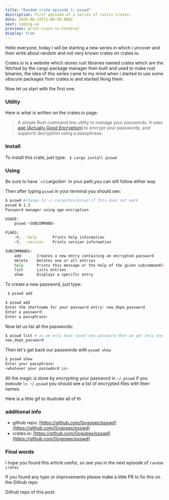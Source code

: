 ```yaml
---
title: "Random crate episode 1: psswd"
description: First episode of a series of rustic crates.
date: 2020-08-19T11:00:00.000Z
next: coming-so
previous: print-icons-in-terminal
display: true
--- 
```



Hello everyone, today i will be starting a new series in which i uncover and then write about random and not very known crates on crates.io.

Crates.io is a website which stores rust libraries named crates which are the fetched by the cargo package manager then built and used to make rust binaries, the idea of this series came to my mind when i started to use some obscure packages from crates.io and started liking them.

Now let us start with the first one.

### Utility

Here is what is written on the crates.io page:

> A simple Rust command line utility to manage your passwords. It uses [age (Actually Good Encryption)](https://github.com/FiloSottile/age) to encrypt your passwords, and supports decryption using a passphrase.

### Install

To install this crate, just type: ` $ cargo install psswd`

### Using

<p class="tip"> Be sure to have `~/.cargo/bin` in your path,you can still follow either way </p>

Then after typing `psswd` in your terminal you should see:

```bash
$ psswd #change to ~/.cargo/bin/psswd if this does not work                                   
psswd 0.1.3
Password manager using age-encryption

USAGE:
    psswd <SUBCOMMAND>

FLAGS:
    -h, --help       Prints help information
    -V, --version    Prints version information

SUBCOMMANDS:
    add       Creates a new entry containing an encrypted password
    delete    Deletes one or all entries
    help      Prints this message or the help of the given subcommand(s)
    list      Lists entries
    show      Displays a specific entry


```

To create a new password, just type:

```sh
 $ psswd add
 ```

```bash
$ psswd add                                                                                  
Enter the shortname for your password entry: new_dope_password
Enter a password: 
Enter a passphrase: 

```

Now let us list all the passwords:

```bash
$ psswd list # as we only have saved one password then we get only one in the list
new_dope_password

```

Then let's get back our passwords with `psswd show` 

```bash
$ psswd show
Enter your passphrase: 
<whatever your passwdord is>

```

All the magic is done by encrypting your password in `~/.psswd`  if you execute `ls ~/.psswd` you should see a list of encrypted files with their names.

Here is a little gif to illustrate all of th

### additional info
- github repo: [https://github.com/Gogopex/psswd](https://github.com/Gogopex/psswd)
- crates.io: [https://github.com/Gogopex/psswd](https://github.com/Gogopex/psswd)

### Final words
I hope you found this article useful, so see you in the next episode of `random crates`
<p class="tip">If you found any typo or improvements please make a little PR to fix this on the Github repo</p>
Github repo of this post: 